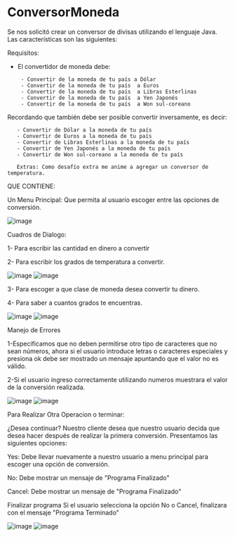 # ConversorMoneda
Se nos solicitó crear un conversor de divisas utilizando el lenguaje Java. Las características son las siguientes:

Requisitos:
- El convertidor de moneda debe:

       - Convertir de la moneda de tu país a Dólar
       - Convertir de la moneda de tu país  a Euros
       - Convertir de la moneda de tu país  a Libras Esterlinas
       - Convertir de la moneda de tu país  a Yen Japonés
       - Convertir de la moneda de tu país  a Won sul-coreano
Recordando que también debe ser posible convertir inversamente, es decir:

       - Convertir de Dólar a la moneda de tu país
       - Convertir de Euros a la moneda de tu país
       - Convertir de Libras Esterlinas a la moneda de tu país
       - Convertir de Yen Japonés a la moneda de tu país
       - Convertir de Won sul-coreano a la moneda de tu país
       
       Extras: Como desafío extra me anime a agregar un conversor de temperatura.

QUE CONTIENE:

Un Menu Principal:
Que permita al usuario escoger entre las opciones de conversión.

![image](https://user-images.githubusercontent.com/121535560/229266045-438d60d3-14c7-4f87-a788-3627c67d89d4.png)

Cuadros de Dialogo:

1- Para escribir las cantidad en dinero a convertir


2- Para escribir los grados de temperatura a convertir.

![image](https://user-images.githubusercontent.com/121535560/229266284-49402e04-4812-423c-b2ea-7e5e1469e7b1.png)
![image](https://user-images.githubusercontent.com/121535560/229266263-8e98f7e8-bdb8-4309-bdce-6cf644bf5db0.png)

3- Para escoger a que clase de moneda desea convertir tu dinero.

4- Para saber a cuantos grados te encuentras.

![image](https://user-images.githubusercontent.com/121535560/229266573-59c69d20-fb0b-41ad-acb6-16e6e9079d8f.png)
![image](https://user-images.githubusercontent.com/121535560/229266545-2d59acf2-ce2e-477d-9279-1827e5785534.png)

Manejo de Errores

1-Especificamos que no deben permitirse otro tipo de caracteres que no sean números, ahora si el usuario introduce letras o caracteres especiales y presiona ok debe ser mostrado un mensaje apuntando que el valor no es válido.

2-Si el usuario ingreso correctamente utilizando numeros muestrara el valor de la conversión realizada.

![image](https://user-images.githubusercontent.com/121535560/229266762-7436075d-e4d3-4e24-88f4-dc412eba4495.png)
![image](https://user-images.githubusercontent.com/121535560/229266770-ff988a6c-bd24-4901-9b29-2bc9704d3040.png)

Para Realizar Otra Operacion o terminar:

¿Desea continuar?
Nuestro cliente desea que nuestro usuario decida que desea hacer después de realizar la primera conversión. Presentamos las siguientes opciones:

Yes: Debe llevar nuevamente a nuestro usuario a menu principal para escoger una opción de conversión.

No: Debe mostrar un mensaje de "Programa Finalizado"

Cancel: Debe mostrar un mensaje de "Programa Finalizado"

Finalizar programa
Si el usuario selecciona la opción No o Cancel, finalizara con el mensaje "Programa Terminado"

![image](https://user-images.githubusercontent.com/121535560/229267023-06c70a39-503b-4ac8-9450-a3b26646df5e.png)
![image](https://user-images.githubusercontent.com/121535560/229267034-93f5af48-da70-49fb-841e-af262557bd3e.png)





